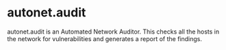 # autonet.audit
autonet.audit is an Automated Network Auditor. This checks all the hosts in the network for vulnerabilities and generates a report of the findings.
